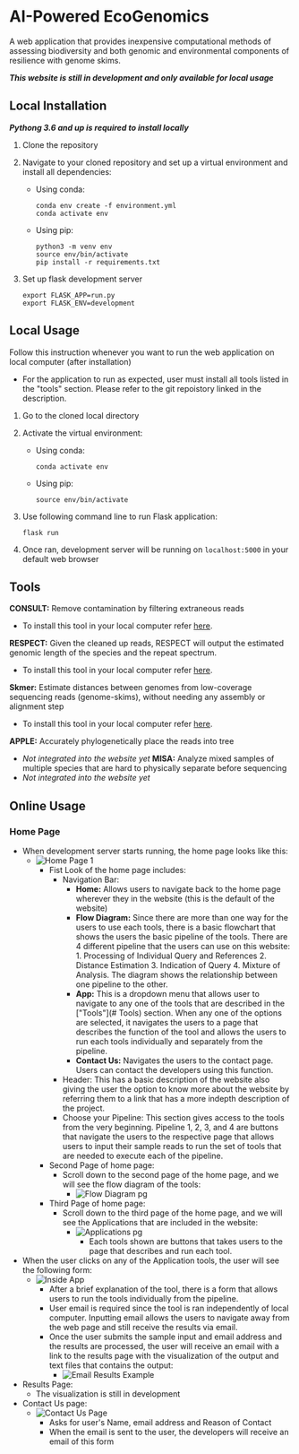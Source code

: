 # AI-Powered EcoGenomics

A web application that provides inexpensive computational methods of assessing biodiversity and both genomic and environmental components of resilience with genome skims.

***This website is still in development and only available for local usage***

## Local Installation

***Pythong 3.6 and up is required to install locally***

1. Clone the repository
2. Navigate to your cloned repository and set up a virtual environment and install all dependencies:
   - Using conda:
        
        ```
        conda env create -f environment.yml
        conda activate env
        ```
   - Using pip:

        ```
        python3 -m venv env
        source env/bin/activate
        pip install -r requirements.txt
        ```

3. Set up flask development server
    
    ```
    export FLASK_APP=run.py
    export FLASK_ENV=development
    ```

## Local Usage

Follow this instruction whenever you want to run the web application on local computer (after installation)

- For the application to run as expected, user must install all tools listed in the "tools" section. Please refer to the git repoistory linked in the description.
1. Go to the cloned local directory
2. Activate the virtual environment:
   - Using conda:

        ```
        conda activate env
        ```
   - Using pip:

        ```
        source env/bin/activate
        ```
3. Use following command line to run Flask application:

    ```
    flask run
    ```

4. Once ran, development server will be running on `localhost:5000` in your default web browser



## Tools

**CONSULT:** Remove contamination by filtering extraneous reads
  - To install this tool in your local computer refer [here](https://github.com/noraracht/CONSULT).

**RESPECT:** Given the cleaned  up reads, RESPECT will output the estimated genomic length of the species and the repeat spectrum.
  - To install this tool in your local computer refer [here](https://github.com/shahab-sarmashghi/RESPECT).

**Skmer:** Estimate distances between genomes from low-coverage sequencing reads (genome-skims), without needing any assembly or alignment step
  - To install this tool in your local computer refer [here](https://github.com/shahab-sarmashghi/Skmer).
  
**APPLE:** Accurately phylogenetically place the reads into tree
  - *Not integrated into the website yet*
**MISA:** Analyze mixed samples of multiple species that are hard to physically separate before sequencing
  - *Not integrated into the website yet*

## Online Usage
### Home Page
- When development server starts running, the home page looks like this:
  - ![Home Page 1](https://github.com/sarahki511/senior-design/blob/master/app/static/image/home_pg1.png)
    - Fist Look of the home page includes:
      - Navigation Bar:
        - **Home:** Allows users to navigate back to the home page wherever they in the website (this is the default of the website)
        - **Flow Diagram:** Since there are more than one way for the users to use each tools, there is a basic flowchart that shows the users the basic pipeline of the tools. There are 4 different pipeline that the users can use on this website: 1. Processing of Individual Query and References 2. Distance Estimation 3. Indication of Query 4. Mixture of Analysis. The diagram shows the relationship between one pipeline to the other.
        - **App:** This is a dropdown menu that allows user to navigate to any one of the tools that are described in the ["Tools"](# Tools) section. When any one of the options are selected, it navigates the users to a page that describes the function of the tool and allows the users to run each tools individually and separately from the pipeline.
        - **Contact Us:** Navigates the users to the contact page. Users can contact the developers using this function.
      - Header: This has a basic description of the website also giving the user the option to know more about the website by referring them to a link that has a more indepth description of the project.
      - Choose your Pipeline: This section gives access to the tools from the very beginning. Pipeline 1, 2, 3, and 4 are buttons that navigate the users to the respective page that allows users to input their sample reads to run the set of tools that are needed to execute each of the pipeline. 
    - Second Page of home page:
      - Scroll down to the second page of the home page, and we will see the flow diagram of the tools:
        - ![Flow Diagram pg](https://github.com/sarahki511/senior-design/blob/master/app/static/image/flow_diagram.png)
    - Third Page of home page:
      - Scroll down to the third page of the home page, and we will see the Applications that are included in the website:
        - ![Applications pg](https://github.com/sarahki511/senior-design/blob/master/app/static/image/application_pg.png)
            - Each tools shown are buttons that takes users to the page that describes and run each tool.
- When the user clicks on any of the Application tools, the user will see the following form:
    - ![Inside App](https://github.com/sarahki511/senior-design/blob/master/app/static/image/inside_app.png)
        - After a brief explanation of the tool, there is a form that allows users to run the tools individually from the pipeline.
        - User email is required since the tool is ran independently of local computer. Inputting email allows the users to navigate away from the web page and still receive the results via email.
        - Once the user submits the sample input and email address and the results are processed, the user will receive an email with a link to the results page with the visualization of the output and text files that contains the output:
            - ![Email Results Example](https://github.com/sarahki511/senior-design/blob/master/app/static/image/email_results.png)
- Results Page:
    - The visualization is still in development
- Contact Us page:
    - ![Contact Us Page](https://github.com/sarahki511/senior-design/blob/master/app/static/image/contact_us.png)
        - Asks for user's Name, email address and Reason of Contact
        - When the email is sent to the user, the developers will receive an email of this form





